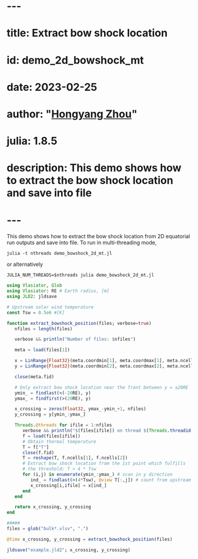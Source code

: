 # ---
# title: Extract bow shock location
# id: demo_2d_bowshock_mt
# date: 2023-02-25
# author: "[Hongyang Zhou](https://github.com/henry2004y)"
# julia: 1.8.5
# description: This demo shows how to extract the bow shock location and save into file
# ---

This demo shows how to extract the bow shock location from 2D equatorial run outputs and save into file.
To run in multi-threading mode,
```shell
julia -t nthreads demo_bowshock_2d_mt.jl
```
or alternatively
```shell
JULIA_NUM_THREADS=$nthreads julia demo_bowshock_2d_mt.jl
```

```julia
using Vlasiator, Glob
using Vlasiator: RE # Earth radius, [m]
using JLD2: jldsave

# Upstream solar wind temperature
const Tsw = 0.5e6 #[K]

function extract_bowshock_position(files; verbose=true)
   nfiles = length(files)

   verbose && println("Number of files: $nfiles")

   meta = load(files[1])

   x = LinRange{Float32}(meta.coordmin[1], meta.coordmax[1], meta.ncells[1])
   y = LinRange{Float32}(meta.coordmin[2], meta.coordmax[2], meta.ncells[2])

   close(meta.fid)

   # Only extract bow shock location near the front between y = ±20RE
   ymin_ = findlast(<(-20RE), y)
   ymax_ = findfirst(>(20RE), y)

   x_crossing = zeros(Float32, ymax_-ymin_+1, nfiles)
   y_crossing = y[ymin_:ymax_]

   Threads.@threads for ifile = 1:nfiles
      verbose && println("$(files[ifile]) on thread $(Threads.threadid())")
      f = load(files[ifile])
      # Obtain thermal temperature
      T = f["T"]
      close(f.fid)
      T = reshape(T, f.ncells[1], f.ncells[2])
      # Extract bow shock location from the 1st point which fulfills
      # the threshold: T > 4 * Tsw
      for (i,j) in enumerate(ymin_:ymax_) # scan in y direction
         ind_ = findlast(>(4*Tsw), @view T[:,j]) # count from upstream
         x_crossing[i,ifile] = x[ind_]
      end
   end

   return x_crossing, y_crossing
end

#####
files = glob("bulk*.vlsv", ".")

@time x_crossing, y_crossing = extract_bowshock_position(files)

jldsave("example.jld2"; x_crossing, y_crossing)
```
